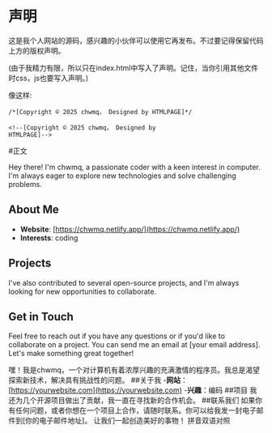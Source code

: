 # 声明

这是我个人网站的源码，感兴趣的小伙伴可以使用它再发布。不过要记得保留代码上方的版权声明。

(由于我精力有限，所以只在index.html中写入了声明。记住，当你引用其他文件时css，js也要写入声明。)

像这样:

<code>/\*[Copyright © 2025 chwmq， Designed by HTMLPAGE]\*/</code>

<code>\<!--[Copyright © 2025 chwmq， Designed by HTMLPAGE]--></code>

#正文

Hey there! I'm chwmq, a passionate coder with a keen interest in computer. I'm always eager to explore new technologies and solve challenging problems.
﻿
## About Me
- **Website**: [https://chwmq.netlify.app/](https://chwmq.netlify.app/)
- **Interests**: coding
﻿
## Projects
I've also contributed to several open-source projects, and I'm always looking for new opportunities to collaborate.
﻿
## Get in Touch
Feel free to reach out if you have any questions or if you'd like to collaborate on a project. You can send me an email at [your email address].
﻿
Let's make something great together!

嘿！我是chwmq，一个对计算机有着浓厚兴趣的充满激情的程序员。我总是渴望探索新技术，解决具有挑战性的问题。
##关于我
-**网站**：[https://yourwebsite.com](https://yourwebsite.com)
-**兴趣**：编码
##项目
我还为几个开源项目做出了贡献，我一直在寻找新的合作机会。
##联系我们
如果你有任何问题，或者你想在一个项目上合作，请随时联系。你可以给我发一封电子邮件到[你的电子邮件地址]。
让我们一起创造美好的事物！
拼音双语对照
